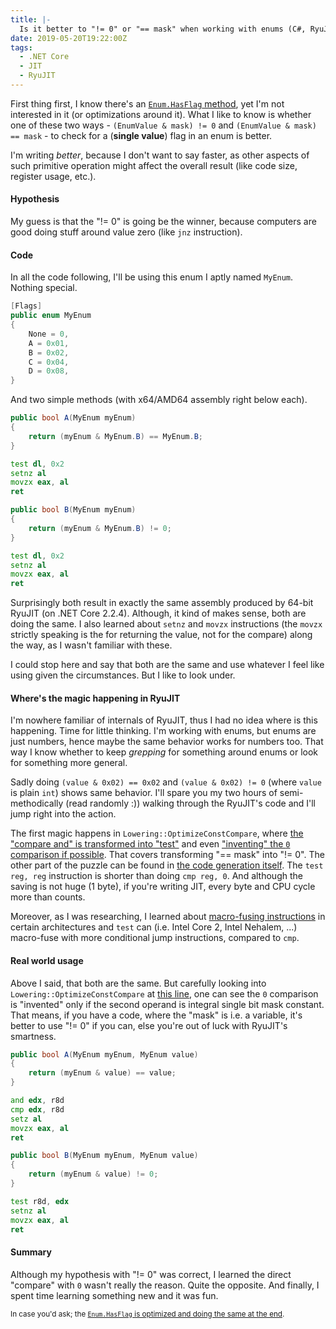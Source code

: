 ```yaml
---
title: |-
  Is it better to "!= 0" or "== mask" when working with enums (C#, RyuJIT)
date: 2019-05-20T19:22:00Z
tags:
  - .NET Core
  - JIT
  - RyuJIT
---
```

First thing first, I know there's an [`Enum.HasFlag` method][1], yet I'm not interested in it (or optimizations around it). What I like to know is whether one of these two ways - `(EnumValue & mask) != 0` and `(EnumValue & mask) == mask` - to check for a (**single value**) flag in an enum is better.

<!-- excerpt -->

I'm writing _better_, because I don't want to say faster, as other aspects of such primitive operation might affect the overall result (like code size, register usage, etc.).

#### Hypothesis

My guess is that the "!= 0" is going be the winner, because computers are good doing stuff around value zero (like `jnz` instruction).

#### Code

In all the code following, I'll be using this enum I aptly named `MyEnum`. Nothing special.

```csharp
[Flags]
public enum MyEnum
{
    None = 0,
    A = 0x01,
    B = 0x02,
    C = 0x04,
    D = 0x08,
}
```

And two simple methods (with x64/AMD64 assembly right below each).

```csharp
public bool A(MyEnum myEnum)
{
    return (myEnum & MyEnum.B) == MyEnum.B;
}
```

```asm
test dl, 0x2
setnz al
movzx eax, al
ret
```

```csharp
public bool B(MyEnum myEnum)
{
    return (myEnum & MyEnum.B) != 0;
}
```

```asm
test dl, 0x2
setnz al
movzx eax, al
ret
```

Surprisingly both result in exactly the same assembly produced by 64-bit RyuJIT (on .NET Core 2.2.4). Although, it kind of makes sense, both are doing the same. I also learned about `setnz` and `movzx` instructions (the `movzx` strictly speaking is the for returning the value, not for the compare) along the way, as I wasn't familiar with these.

I could stop here and say that both are the same and use whatever I feel like using given the circumstances. But I like to look under.

#### Where's the magic happening in RyuJIT

I'm nowhere familiar of internals of RyuJIT, thus I had no idea where is this happening. Time for little thinking. I'm working with enums, but enums are just numbers, hence maybe the same behavior works for numbers too. That way I know whether to keep _grepping_ for something around enums or look for something more general.

Sadly doing `(value & 0x02) == 0x02` and `(value & 0x02) != 0` (where `value` is plain `int`) shows same behavior. I'll spare you my two hours of semi-methodically (read randomly :)) walking through the RyuJIT's code and I'll jump right into the action.

The first magic happens in `Lowering::OptimizeConstCompare`, where [the "compare and" is transformed into "test"][2] and even ["inventing" the `0` comparison if possible][3]. That covers transforming "== mask" into "!= 0". The other part of the puzzle can be found in [the code generation itself][4]. The `test reg, reg` instruction is shorter than doing `cmp reg, 0`. And although the saving is not huge (1 byte), if you're writing JIT, every byte and CPU cycle more than counts.

Moreover, as I was researching, I learned about [macro-fusing instructions][5] in certain architectures and `test` can (i.e. Intel Core 2, Intel Nehalem, ...) macro-fuse with more conditional jump instructions, compared to `cmp`.

#### Real world usage

Above I said, that both are the same. But carefully looking into `Lowering::OptimizeConstCompare` at [this line][6], one can see the `0` comparison is "invented" only if the second operand is integral single bit mask constant. That means, if you have a code, where the "mask" is i.e. a variable, it's better to use "!= 0" if you can, else you're out of luck with RyuJIT's smartness.

```csharp
public bool A(MyEnum myEnum, MyEnum value)
{
    return (myEnum & value) == value;
}
```

```asm
and edx, r8d
cmp edx, r8d
setz al
movzx eax, al
ret
```

```csharp
public bool B(MyEnum myEnum, MyEnum value)
{
    return (myEnum & value) != 0;
}
```

```asm
test r8d, edx
setnz al
movzx eax, al
ret
```

#### Summary

Although my hypothesis with "!= 0" was correct, I learned the direct "compare" with `0` wasn't really the reason. Quite the opposite. And finally, I spent time learning something new and it was fun.

<small>In case you'd ask; the [`Enum.HasFlag` is optimized and doing the same at the end][7].</small>

[1]: https://docs.microsoft.com/en-us/dotnet/api/system.enum.hasflag
[2]: https://github.com/dotnet/coreclr/blob/c5a44f58952c5014f5e1c25b667dca3901fd84a7/src/jit/lower.cpp#L2644
[3]: https://github.com/dotnet/coreclr/blob/c5a44f58952c5014f5e1c25b667dca3901fd84a7/src/jit/lower.cpp#L2653-L2654
[4]: https://github.com/dotnet/coreclr/blob/c5a44f58952c5014f5e1c25b667dca3901fd84a7/src/jit/codegenxarch.cpp#L6351-L6352
[5]: https://en.wikichip.org/wiki/macro-operation_fusion
[6]: https://github.com/dotnet/coreclr/blob/c5a44f58952c5014f5e1c25b667dca3901fd84a7/src/jit/lower.cpp#L2657
[7]: https://github.com/dotnet/coreclr/blob/c5a44f58952c5014f5e1c25b667dca3901fd84a7/src/jit/gentree.cpp#L12862